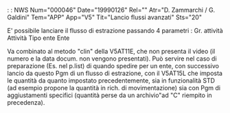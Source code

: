  :  : NWS Num="000046" Date="19990126" Rel="" Atr="D. Zammarchi / G. Galdini" Tem="APP" App="V5" Tit="Lancio flussi avanzati" Sts="20"

E' possibile lanciare il flusso di estrazione passando 4 parametri : 
Gr. attività
Attività
Tipo ente
Ente

Va combinato al metodo "clin" della V5AT11E, che non presenta il video (il numero e la data docum.
non vengono presentati). Può servire nel caso di preparazione (Es. nel p.list) di quando spedire per un ente, con successivo lancio da questo Pgm di un flusso di estrazione, con il V5AT15L che imposta le quantità da quanto impostato precedentemente, sia in funzionalità STD (ad esempio propone la quantità in rich. di movimentazione) sia con Pgm di aggiustamenti specifici (quantità perse da un archivio"ad "C" riempito in precedenza).

